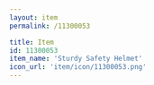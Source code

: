 ```yaml
---
layout: item
permalink: /11300053

title: Item
id: 11300053
item_name: 'Sturdy Safety Helmet'
icon_url: 'item/icon/11300053.png'
---
```


